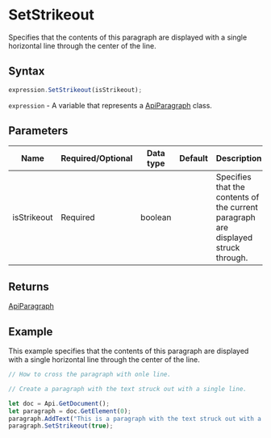 # SetStrikeout

Specifies that the contents of this paragraph are displayed with a single horizontal line through the center of the line.

## Syntax

```javascript
expression.SetStrikeout(isStrikeout);
```

`expression` - A variable that represents a [ApiParagraph](../ApiParagraph.md) class.

## Parameters

| **Name** | **Required/Optional** | **Data type** | **Default** | **Description** |
| ------------- | ------------- | ------------- | ------------- | ------------- |
| isStrikeout | Required | boolean |  | Specifies that the contents of the current paragraph are displayed struck through. |

## Returns

[ApiParagraph](../../ApiParagraph/ApiParagraph.md)

## Example

This example specifies that the contents of this paragraph are displayed with a single horizontal line through the center of the line.

```javascript editor-docx
// How to cross the paragraph with onle line.

// Create a paragraph with the text struck out with a single line.

let doc = Api.GetDocument();
let paragraph = doc.GetElement(0);
paragraph.AddText("This is a paragraph with the text struck out with a single line.");
paragraph.SetStrikeout(true);
```
